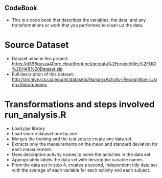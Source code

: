 ## CodeBook

* This is a code book that describes the variables, the data, and any transformations or work that you performed to clean up the data.

# Source Dataset

* Dataset used in this project: https://d396qusza40orc.cloudfront.net/getdata%2Fprojectfiles%2FUCI%20HAR%20Dataset.zip
* Full description of this dataset: http://archive.ics.uci.edu/ml/datasets/Human+Activity+Recognition+Using+Smartphones

# Transformations and steps involved run_analysis.R

* Load plyr library
* Load source dataset one by one
* Merges the training and the test sets to create one data set.
* Extracts only the measurements on the mean and standard deviation for each measurement.
* Uses descriptive activity names to name the activities in the data set
* Appropriately labels the data set with descriptive variable names.
* From the data set in step 4, creates a second, independent tidy data set with the average of each variable for each activity and each subject.

